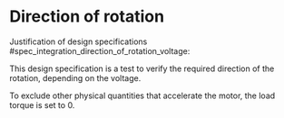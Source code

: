 # Direction of rotation

Justification of design specifications #spec_integration_direction_of_rotation_voltage:

This design specification is a test to verify the required direction of the rotation, depending on the voltage.

To exclude other physical quantities that accelerate the motor, the load torque is set to 0.